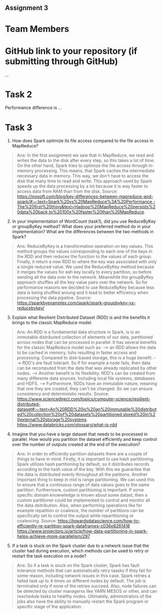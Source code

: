 Assignment 3
------------

# Team Members

# GitHub link to your repository (if submitting through GitHub)

...

# Task 2

Performance difference is ...

# Task 3

1. How does Spark optimize its file access compared to the file access in MapReduce?
> Ans: In the first assignment we saw that in MapReduce, we read and writes the data to the disk after every step, so this takes a lot of time.
> On the other hand, Spark tries to optimize the file access through in-memory processing. This means, that Spark caches the intermediate necessary 
> data in memory. This way, we don't have to access the disk that many time to read and write.
> This approach used by Spark speeds up the data processing by a lot because it is way faster to access data from RAM
> than from the disk.
> Source: https://inoxoft.com/blog/key-differences-between-mapreduce-and-spark/#:~:text=Spark%20vs%20MapReduce%3A%20Performance,-The%20first%20thing&text=Hadoop%20MapReduce%20persists%20data%20back,to%20100x%20faster%20than%20MapReduce.

2. In your implementation of WordCount (task1), did you use ReduceByKey or groupByKey method? 
   What does your preferred method do in your implementation? 
   What are the differences between the two methods in Spark?
> Ans: ReduceByKey is a transformation operation on key values. This method groups the values corresponding to 
> each one of the keys in the RDD and then reduces the function to the values of each group. Finally, 
> it return a new RDD to where the key was associated with only a isingle reduced value.
> We used the ReduceByKey method because it merges the values for eah key locally to every partition, so before 
> sending all the data over to the network. Meanwhile the groupByKey approach shuffles all the key-value pairs over the network.
> So for performance reasons we decided to use ReduceByKey because less data is being shuffled aroung and it lead to better 
> efficiency when processing the data pipeline.
> Source: https://sparkbyexamples.com/spark/spark-groupbykey-vs-reducebykey/

3. Explain what Resilient Distributed Dataset (RDD) is and the benefits it brings to the classic MapReduce model.
> Ans: An RDD is a fundamental data structure in Spark, is is an immutable distributed collection of elements of our data,
> partitioned across nodes that can be processed in parallel. It has several benefits for the classic MapReduce model such as:
> --> an RDD allows the data to be cached in memory, tuhs resulting in faster access and processing. Compared to disk-based storage, this
> is a huge benefit.
> --> RDD's are fault tolerant. So if for example a node fails, then data can be recomputed from the data that was already replicated by other nodes.
> --> Another benefit is its flexibility. RDD's can be created from many differente data sources. Including local file systems, databases and HDFS.
> --> Furthermore, RDDs have an immutable nature, meaning that one they are created, they can't be changed. So we can ensure consistency and deterministic results.
Source: https://www.sciencedirect.com/topics/computer-science/resilient-distributed-dataset#:~:text=An%20RDD%20is%20an%20immutable%20distributed%20collection%20of%20datasets%20partitioned,stored%20in%20external%20storage%20systems.
https://www.databricks.com/glossary/what-is-rdd
> 
4. Imagine that you have a large dataset that needs to be processed in parallel. 
   How would you partition the dataset efficiently and keep control over the number of outputs created at the end of the execution?
> Ans: In order to efficiently partition datasets there are a couple of things to have in mind.  Firstly, it is important
> to use hash partitioning. Spark utilizes hash partitioning by default, so it distributes records according to the hash value of the key.
> With this we guarantee that the data is distributed evenly throughout all the patitions. Another important thing to keep in mid is
> range partitioning. We can used this to ensure that a continuous range of data values goes to the same partition.
> Furthermore, custom partitioning is important. If some specific domain knowwledge is known about some datast, then a custom partitioner
> could be implemented to control and monitor all the data dsitribution. Also, when performing operations like for example repatition or 
> coalesce, the number of partitions can be specifically set to control the output while repartitioning or coalescing.
Source: https://towardsdatascience.com/how-to-efficiently-re-partition-spark-dataframes-c036e8261418
> https://www.projectpro.io/article/how-data-partitioning-in-spark-helps-achieve-more-parallelism/297
5. If a task is stuck on the Spark cluster due to a network issue that the cluster had during execution, 
  which methods can be used to retry or restart the task execution on a node?
> Ans: So if  a task is stuck on the Spark cluster, Spark has fault tolerance methods that can automatically retry taasks if they fail
> for some reason, including network issues in this case. Spark retries a failed task up to 4 times on different nodes by default.
> The job is terminated only if none of the retries succeed. Also, node failures can be detected by cluster managerss like YARN MESOS or other, 
> and can reschedule tasks to healthy nodes. Ultimately, administrators of the jobs also have the ability to manually restart the Spark
> program or specific stage of the application.
